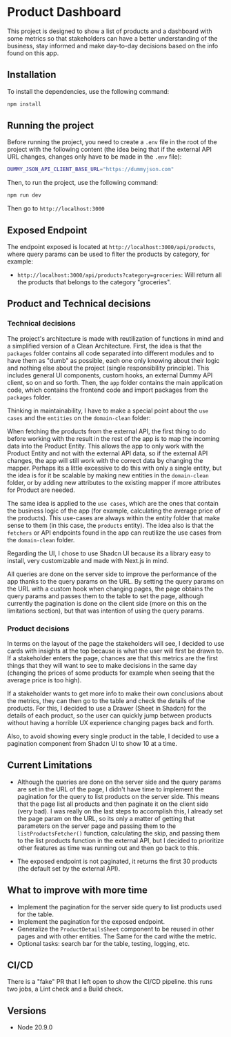 # Product Dashboard

This project is designed to show a list of products and a dashboard with some metrics so that stakeholders can have a better understanding of the business, stay informed and make day-to-day decisions based on the info found on this app.

## Installation

To install the dependencies, use the following command:

```bash
npm install
```

## Running the project

Before running the project, you need to create a `.env` file in the root of the project with the following content (the idea being that if the external API URL changes, changes only have to be made in the `.env` file):

```bash
DUMMY_JSON_API_CLIENT_BASE_URL="https://dummyjson.com"
```

Then, to run the project, use the following command:

```bash
npm run dev
```

Then go to `http://localhost:3000`

## Exposed Endpoint

The endpoint exposed is located at `http://localhost:3000/api/products`, where query params can be used to filter the products by category, for example:

- `http://localhost:3000/api/products?category=groceries`: Will return all the products that belongs to the category "groceries".

## Product and Technical decisions

### Technical decisions

The project's architecture is made with reutilization of functions in mind and a simplified version of a Clean Architecture. First, the idea is that the `packages` folder
contains all code separated into different modules and to have them as "dumb" as possible, each one only knowing about their logic and nothing else about the project (single responsibility principle).
This includes general UI components, custom hooks, an external Dummy API client, so on and so forth. Then, the `app` folder contains the main application code, which contains the frontend code and import packages from the `packages` folder.

Thinking in maintainability, I have to make a special point about the `use cases` and the `entities` on the `domain-clean` folder:

When fetching the products from the external API, the first thing to do before working with the result in the rest of the app is to map the incoming data into the Product Entity. This allows the app to only work with the Product Entity and not with the external API data, so if the external API changes, the app will still work with the correct data by changing the mapper. Perhaps its a little excessive to do this with only a single entity, but the idea is for it be scalable by making new entities in the `domain-clean` folder, or by adding new attributes to the existing mapper if more attributes for Product are needed.

The same idea is applied to the `use cases`, which are the ones that contain the business logic of the app (for example, calculating the average price of the products). This use-cases are always within the entity folder that make sense to them (in this case, the `products` entity). The idea also is that the `fetchers` or API endpoints found in the app can reutilize the use cases from the `domain-clean` folder.

Regarding the UI, I chose to use Shadcn UI because its a library easy to install, very customizable and made with Next.js in mind.

All queries are done on the server side to improve the performance of the app thanks to the query params on the URL. By setting the query params on the URL with a custom hook when changing pages, the page obtains the query params and passes them to the table to set the page, although currently the pagination is done on the client side (more on this on the limitations section), but that was intention of using the query params.

### Product decisions

In terms on the layout of the page the stakeholders will see, I decided to use cards with insights at the top because is what the user will first be drawn to. If a stakeholder enters the page, chances are that this metrics are the first things that they will want to see to make decisions in the same day (changing the prices of some products for example when seeing that the average price is too high).

If a stakeholder wants to get more info to make their own conclusions about the metrics, they can then go to the table and check the details of the products. For this, I decided to use a Drawer (Sheet in Shadcn) for the details of each product, so the user can quickly jump between products without having a horrible UX experience changing pages back and forth.

Also, to avoid showing every single product in the table, I decided to use a pagination component from Shadcn UI to show 10 at a time.

## Current Limitations

- Although the queries are done on the server side and the query params are set in the URL of the page, I didn't have time to implement the pagination for the query to list products on the server side. This means that the page list all products and then paginate it on the client side (very bad). I was really
  on the last steps to accomplish this, I already set the page param on the URL, so its only a matter of getting that parameters on the server page and passing them to the `listProductsFetcher()` function, calculating the skip, and passing them to the list products function in the external API, but I decided to prioritize other features as time was running out and then go back to this.

- The exposed endpoint is not paginated, it returns the first 30 products (the default set by the external API).

## What to improve with more time

- Implement the pagination for the server side query to list products used for the table.
- Implement the pagination for the exposed endpoint.
- Generalize the `ProductDetailsSheet` component to be reused in other pages and with other entities. The Same for the card withe the metric.
- Optional tasks: search bar for the table, testing, logging, etc.

## CI/CD

There is a "fake" PR that I left open to show the CI/CD pipeline. this runs two jobs, a Lint check and a Build check.

## Versions

- Node 20.9.0
